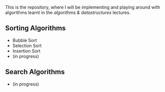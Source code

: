This is the repository, where I will be implementing
and playing around with algorithms learnt in the *algorithms & datastructures* lectures.

## Sorting Algorithms
- Bubble Sort
- Selection Sort
- Insertion Sort
- (in progress)

## Search Algorithms
- (in progress)
